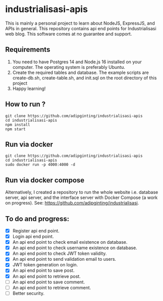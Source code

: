 # industrialisasi-apis
This is mainly a personal project to learn about NodeJS, ExpressJS, and APIs in general. This repository contains api end points for Industrialisasi web blog. This software comes at no guarantee and support.

## Requirements
1. You need to have Postgres 14 and Node.js 16 installed on your computer. The operating system is preferably Ubuntu.
2. Create the required tables and database. The example scripts are create-db.sh, create-table.sh, and init.sql on the root directory of this project
3. Happy learning!

## How to run ?
    git clone https://github.com/adipginting/industrialisasi-apis
    cd industrialisasi-apis
    npm install
    npm start 
    

## Run via docker
    git clone https://github.com/adipginting/industrialisasi-apis
    cd industrialisasi-apis
    sudo docker run -p 4000:4000 -d

## Run via docker compose
Alternatively, I created a repository to run the whole website i.e. database server, api server, and the interface server with Docker Compose (a work on progress). See: https://github.com/adipginting/industrialisasi.

## To do and progress:
- [x] Register api end point.
- [x] Login api end point.
- [x] An api end point to check email existence on database.
- [x] An api end point to check username existence on database.
- [x] An api end point to check JWT token validity.
- [x] An api end point to send validation email to users.
- [x] JWT token generation on login.
- [x] An api end point to save post.
- [x] An api end point to retrieve post.
- [ ] An api end point to save comment.
- [ ] An api end point to retrieve comment.
- [ ] Better security.
